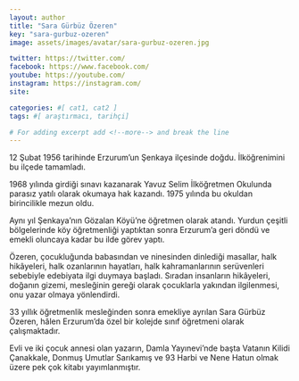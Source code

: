 ```yaml
---
layout: author
title: "Sara Gürbüz Özeren"
key: "sara-gurbuz-ozeren"
image: assets/images/avatar/sara-gurbuz-ozeren.jpg

twitter: https://twitter.com/
facebook: https://www.facebook.com/
youtube: https://youtube.com/
instagram: https://instagram.com/
site: 

categories: #[ cat1, cat2 ]
tags: #[ araştırmacı, tarihçi]

# For adding excerpt add <!--more--> and break the line
---
```

12 Şubat 1956 tarihinde Erzurum’un Şenkaya ilçesinde doğdu. İlköğrenimini bu ilçede tamamladı.

1968 yılında girdiği sınavı kazanarak Yavuz Selim İlköğretmen Okulunda parasız yatılı olarak okumaya hak kazandı. 1975 yılında bu okuldan birincilikle mezun oldu.

Aynı yıl Şenkaya’nın Gözalan Köyü’ne öğretmen olarak atandı. Yurdun çeşitli bölgelerinde köy öğretmenliği yaptıktan sonra Erzurum’a geri döndü ve emekli oluncaya kadar bu ilde görev yaptı.

Özeren, çocukluğunda babasından ve ninesinden dinlediği masallar, halk hikâyeleri, halk ozanlarının hayatları, halk kahramanlarının serüvenleri sebebiyle edebiyata ilgi duymaya başladı. Sıradan insanların hikâyeleri, doğanın gizemi, mesleğinin gereği olarak çocuklarla yakından ilgilenmesi, onu yazar olmaya yönlendirdi.

33 yıllık öğretmenlik mesleğinden sonra emekliye ayrılan Sara Gürbüz Özeren, hâlen Erzurum’da özel bir kolejde sınıf öğretmeni olarak çalışmaktadır.

Evli ve iki çocuk annesi olan yazarın, Damla Yayınevi’nde başta Vatanın Kilidi Çanakkale, Donmuş Umutlar Sarıkamış ve 93 Harbi ve Nene Hatun olmak üzere pek çok kitabı yayımlanmıştır.

<!--more-->

